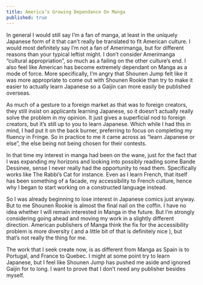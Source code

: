 ```yaml
---
title: America’s Growing Dependance On Manga
published: true
---
```

In general I would still say I’m a fan of manga, at least in the uniquely Japanese form of it that can’t really be translated to fit American culture. I would most definitely say I’m not a fan of Amerimanga, but for different reasons than your typical leftist might. I don’t consider Amerimanga “cultural appropriation”, so much as a failing on the other culture’s end. I also feel like American has become extremely dependant on Manga as a mode of force. More specifically, I’m angry that Shounen Jump felt like it was more appropriate to come out with Shounen Rookie than try to make it easier to actually learn Japanese so a Gaijin can more easily be published overseas.

As much of a gesture to a foreign market as that was to foreign creators, they still insist on applicants learning Japanese, so it doesn’t actually really solve the problem in my opinion. It just gives a superficial nod to foreign creators, but it’s still up to you to learn Japanese. Which while I had this in mind, I had put it on the back burner, preferring to focus on completing my fluency in Fringe. So in practice to me it came across as “learn Japanese or else”, the else being not being chosen for their contests.

In that time my interest in manga had been on the wane, just for the fact that I was expanding my horizons and looking into possibly reading some Bande Dessinee, sense I never really had the opportunity to read them. Specifically works like The Rabbi’s Cat for instance. Even as I learn French, that itself has been something of a facade, my accessibility to French culture, hence why I began to start working on a constructed language instead.

So I was already beginning to lose interest in Japanese comics just anyway. But to me Shounen Rookie is almost the final nail on the coffin. I have no idea whether I will remain interested in Manga in the future. But I’m strongly considering going ahead and moving my work in a slightly different direction. American publishers of Manga think the fix for the accessibility problem is more diversity ( and a little bit of that is definitely nice ), but that’s not really the thing for me.

The work that I seek create now, is as different from Manga as Spain is to Portugal, and France to Quebec. I might at some point try to learn Japanese, but I feel like Shounen Jump has pushed me aside and ignored Gaijin for to long. I want to prove that I don’t need any publisher besides myself.
